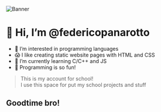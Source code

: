 ![Banner](https://cdn.discordapp.com/attachments/765646227303432232/969919780431757312/banner.png)

# 👋 Hi, I’m @federicopanarotto
- 👀 I’m interested in programming languages
- 😱 I like creating static website pages with HTML and CSS
- 🌱 I’m currently learning C/C++ and JS 
- 🧪 Programming is so fun!

> This is my account for school! <br>
> I use this space for put my school projects and stuff

## Goodtime bro!
